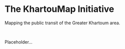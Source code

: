 The KhartouMap Initiative
=========================

Mapping the public transit of the Greater Khartoum area.

 

Placeholder...